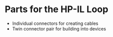 <h1>Parts for the HP-IL Loop</h1>

<ul>
<li>Individual connectors for creating cables</li>
<li>Twin connector pair for building into devices</li>
</ul>
